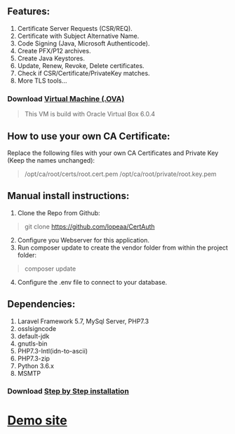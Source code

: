 ## Features:
1. Certificate Server Requests (CSR/REQ).<br />
2. Certificate with Subject Alternative Name.<br />
3. Code Signing (Java, Microsoft Authenticode).<br />
4. Create PFX/P12 archives.<br />
5. Create Java Keystores.<br />
6. Update, Renew, Revoke, Delete certificates.<br />
7. Check if CSR/Certificate/PrivateKey matches.<br />
8. More TLS tools...

### Download <a href="https://mega.nz/#!GMZSSCDD">Virtual Machine (.OVA)</a>
> This VM is build with Oracle Virtual Box 6.0.4

## How to use your own CA Certificate:
Replace the following files with your own CA Certificates and Private Key (Keep the names unchanged):
> /opt/ca/root/certs/root.cert.pem
> /opt/ca/root/private/root.key.pem

## Manual install instructions:
1. Clone the Repo from Github:
> git clone https://github.com/lopeaa/CertAuth
2. Configure you Webserver for this application.
3. Run composer update to create the vendor folder from within the project folder:
> composer update
4. Configure the .env file to connect to your database.

## Dependencies:
1. Laravel Framework 5.7, MySql Server, PHP7.3
2. osslsigncode
3. default-jdk
4. gnutls-bin
5. PHP7.3-Intl(idn-to-ascii)
6. PHP7.3-zip
7. Python 3.6.x
8. MSMTP

### Download <a href="https://liquabit.com/get/step-by-step-installation.pdf">Step by Step installation</a>

# <a href="https://mega.nz/#!GMZSSCDD">Demo site</a>

